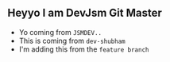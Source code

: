 ## Heyyo I am DevJsm Git Master
- Yo coming from `JSMDEV..`
- This is coming from `dev-shubham`
- I'm adding this from the `feature branch`